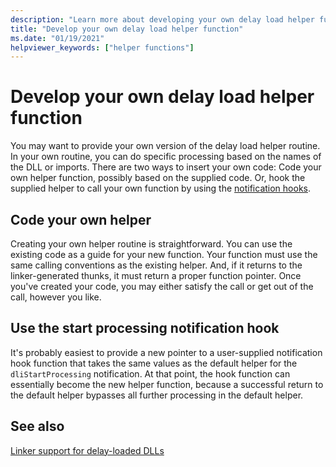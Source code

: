 ```yaml
---
description: "Learn more about developing your own delay load helper function"
title: "Develop your own delay load helper function"
ms.date: "01/19/2021"
helpviewer_keywords: ["helper functions"]
---
```

# Develop your own delay load helper function

You may want to provide your own version of the delay load helper routine. In your own routine, you can do specific processing based on the names of the DLL or imports. There are two ways to insert your own code: Code your own helper function, possibly based on the supplied code. Or, hook the supplied helper to call your own function by using the [notification hooks](notification-hooks.md).

## Code your own helper

Creating your own helper routine is straightforward. You can use the existing code as a guide for your new function. Your function must use the same calling conventions as the existing helper. And, if it returns to the linker-generated thunks, it must return a proper function pointer. Once you've created your code, you may either satisfy the call or get out of the call, however you like.

## Use the start processing notification hook

It's probably easiest to provide a new pointer to a user-supplied notification hook function that takes the same values as the default helper for the `dliStartProcessing` notification. At that point, the hook function can essentially become the new helper function, because a successful return to the default helper bypasses all further processing in the default helper.

## See also

[Linker support for delay-loaded DLLs](linker-support-for-delay-loaded-dlls.md)

